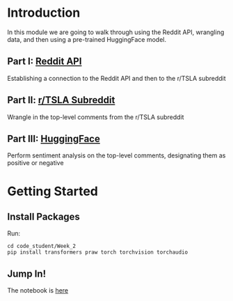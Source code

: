 # Introduction
In this module we are going to walk through using the Reddit API, wrangling data, and then using a pre-trained HuggingFace model. 

## Part I: [Reddit API](https://www.reddit.com/dev/api/)
Establishing a connection to the Reddit API and then to the r/TSLA subreddit

## Part II:  [r/TSLA Subreddit](https://www.reddit.com/r/TSLA/)
Wrangle in the top-level comments from the r/TSLA subreddit

## Part III:  [HuggingFace](https://huggingface.co/docs/transformers/quicktour)
Perform sentiment analysis on the top-level comments, designating them as positive or negative

# Getting Started
## Install Packages
Run:
```
cd code_student/Week_2
pip install transformers praw torch torchvision torchaudio
```
## Jump In!
The notebook is [here](https://github.com/FourthBrain/MLO3/blob/main/code_student/Week_2/reddit_and_huggingface.ipynb)
